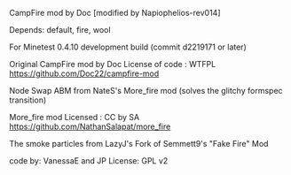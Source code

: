 CampFire mod by Doc
[modified by Napiophelios-rev014]

Depends: default, fire,  wool

For Minetest 0.4.10 development build (commit d2219171 or later)

Original CampFire mod by Doc
License of code : WTFPL
https://github.com/Doc22/campfire-mod


Node Swap ABM from NateS's More_fire mod
(solves the glitchy formspec transition)

More_fire mod
Licensed : CC by SA
https://github.com/NathanSalapat/more_fire


The smoke particles from LazyJ's Fork of Semmett9's "Fake Fire" Mod

code by: VanessaE and JP
License:  GPL v2
